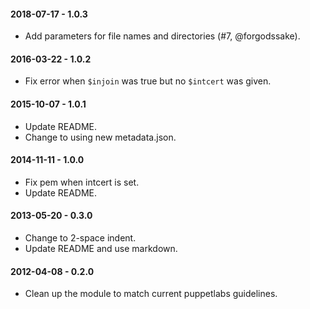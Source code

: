 #### 2018-07-17 - 1.0.3
* Add parameters for file names and directories (#7, @forgodssake).

#### 2016-03-22 - 1.0.2
* Fix error when `$injoin` was true but no `$intcert` was given.

#### 2015-10-07 - 1.0.1
* Update README.
* Change to using new metadata.json.

#### 2014-11-11 - 1.0.0
* Fix pem when intcert is set.
* Update README.

#### 2013-05-20 - 0.3.0
* Change to 2-space indent.
* Update README and use markdown.

#### 2012-04-08 - 0.2.0
* Clean up the module to match current puppetlabs guidelines.

